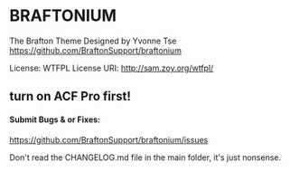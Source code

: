 # BRAFTONIUM
The Brafton Theme
Designed by Yvonne Tse
https://github.com/BraftonSupport/braftonium

License: WTFPL
License URI: http://sam.zoy.org/wtfpl/

## turn on ACF Pro first!

#### Submit Bugs & or Fixes:
https://github.com/BraftonSupport/braftonium/issues

Don't read the CHANGELOG.md file in the main folder, it's just nonsense.